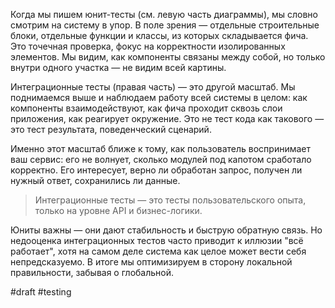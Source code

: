 Когда мы пишем юнит-тесты (см. левую часть диаграммы), мы словно смотрим на систему в упор. В поле зрения — отдельные строительные блоки, отдельные функции и классы, из которых складывается фича. Это точечная проверка, фокус на корректности изолированных элементов. Мы видим, как компоненты связаны между собой, но только внутри одного участка — не видим всей картины.

Интеграционные тесты (правая часть) — это другой масштаб. Мы поднимаемся выше и наблюдаем работу всей системы в целом: как компоненты взаимодействуют, как фича проходит сквозь слои приложения, как реагирует окружение. Это не тест кода как такового — это тест результата, поведенческий сценарий.

Именно этот масштаб ближе к тому, как пользователь воспринимает ваш сервис: его не волнует, сколько модулей под капотом сработало корректно. Его интересует, верно ли обработан запрос, получен ли нужный ответ, сохранились ли данные.

> Интеграционные тесты — это тесты пользовательского опыта, только на уровне API и бизнес-логики.

Юниты важны — они дают стабильность и быструю обратную связь. Но недооценка интеграционных тестов часто приводит к иллюзии "всё работает", хотя на самом деле система как целое может вести себя непредсказуемо. В итоге мы оптимизируем в сторону локальной правильности, забывая о глобальной.

#draft #testing